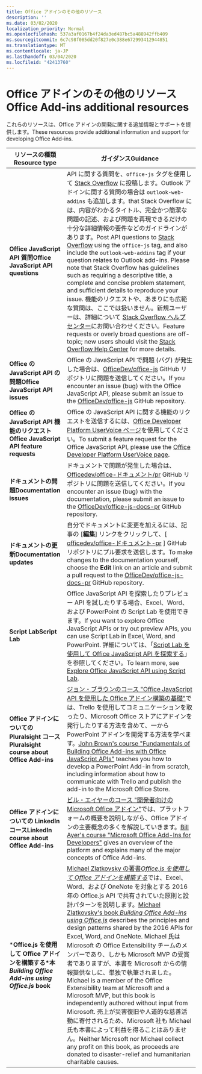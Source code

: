 ```yaml
---
title: Office アドインのその他のリソース
description: ''
ms.date: 03/02/2020
localization_priority: Normal
ms.openlocfilehash: 537a3af0167b4f24da3ed487bc5a488942ffb409
ms.sourcegitcommit: 6c7c98f085dd20f827e0c388e672993412944851
ms.translationtype: MT
ms.contentlocale: ja-JP
ms.lasthandoff: 03/04/2020
ms.locfileid: "42413760"
---
```

# <a name="office-add-ins-additional-resources"></a><span data-ttu-id="58c50-102">Office アドインのその他のリソース</span><span class="sxs-lookup"><span data-stu-id="58c50-102">Office Add-ins additional resources</span></span>

<span data-ttu-id="58c50-103">これらのリソースは、Office アドインの開発に関する追加情報とサポートを提供します。</span><span class="sxs-lookup"><span data-stu-id="58c50-103">These resources provide additional information and support for developing Office Add-ins.</span></span>

|<span data-ttu-id="58c50-104">**リソースの種類**</span><span class="sxs-lookup"><span data-stu-id="58c50-104">**Resource type**</span></span>|<span data-ttu-id="58c50-105">**ガイダンス**</span><span class="sxs-lookup"><span data-stu-id="58c50-105">**Guidance**</span></span>|
|-----------------|------------|
|<span data-ttu-id="58c50-106">**Office JavaScript API 質問**</span><span class="sxs-lookup"><span data-stu-id="58c50-106">**Office JavaScript API questions**</span></span> | <span data-ttu-id="58c50-107">API に関する質問を、`office-js` タグを使用して [Stack Overflow](https://stackoverflow.com/questions/tagged/office-js) に投稿します。Outlook アドインに関する質問の場合は `outlook-web-addins` も追加します。that Stack Overflow には、内容がわかるタイトル、完全かつ簡潔な問題の記述、および問題を再現できるだけの十分な詳細情報の要件などのガイドラインがあります。</span><span class="sxs-lookup"><span data-stu-id="58c50-107">Post API questions to [Stack Overflow](https://stackoverflow.com/questions/tagged/office-js) using the `office-js` tag, and also include the `outlook-web-addins` tag if your question relates to Outlook add-ins. Please note that Stack Overflow has guidelines such as requiring a descriptive title, a complete and concise problem statement, and sufficient details to reproduce your issue.</span></span> <span data-ttu-id="58c50-108">機能のリクエストや、あまりにも広範な質問は、ここでは扱いません。新規ユーザーは、詳細について [Stack Overflow ヘルプ センター](https://stackoverflow.com/help/how-to-ask)にお問い合わせください。</span><span class="sxs-lookup"><span data-stu-id="58c50-108">Feature requests or overly broad questions are off-topic; new users should visit the [Stack Overflow Help Center](https://stackoverflow.com/help/how-to-ask) for more details.</span></span>|
|<span data-ttu-id="58c50-109">**Office の JavaScript API の問題**</span><span class="sxs-lookup"><span data-stu-id="58c50-109">**Office JavaScript API issues**</span></span>| <span data-ttu-id="58c50-110">Office の JavaScript API で問題 (バグ) が発生した場合は、<a href="https://github.com/officedev/office-js/issues" target="_blank">OfficeDev/office-js</a> GitHub リポジトリに問題を送信してください。</span><span class="sxs-lookup"><span data-stu-id="58c50-110">If you encounter an issue (bug) with the Office JavaScript API, please submit an issue to the <a href="https://github.com/officedev/office-js/issues" target="_blank">OfficeDev/office-js</a> GitHub repository.</span></span>|
|<span data-ttu-id="58c50-111">**Office の JavaScript API 機能のリクエスト**</span><span class="sxs-lookup"><span data-stu-id="58c50-111">**Office JavaScript API feature requests**</span></span>| <span data-ttu-id="58c50-112">Office の JavaScript API に関する機能のリクエストを送信するには、<a href="https://officespdev.uservoice.com/" target="_blank">Office Developer Platform UserVoice ページ</a>を使用してください。</span><span class="sxs-lookup"><span data-stu-id="58c50-112">To submit a feature request for the Office JavaScript API, please use the <a href="https://officespdev.uservoice.com/" target="_blank">Office Developer Platform UserVoice page</a>.</span></span>|
|<span data-ttu-id="58c50-113">**ドキュメントの問題**</span><span class="sxs-lookup"><span data-stu-id="58c50-113">**Documentation issues**</span></span>| <span data-ttu-id="58c50-114">ドキュメントで問題が発生した場合は、 <a href="https://github.com/officedev/office-js-docs-pr/issues" target="_blank">Officedev/office-ドキュメント/pr</a> GitHub リポジトリに問題を送信してください。</span><span class="sxs-lookup"><span data-stu-id="58c50-114">If you encounter an issue (bug) with the documentation, please submit an issue to the <a href="https://github.com/officedev/office-js-docs-pr/issues" target="_blank">OfficeDev/office-js-docs-pr</a> GitHub repository.</span></span>|
|<span data-ttu-id="58c50-115">**ドキュメントの更新**</span><span class="sxs-lookup"><span data-stu-id="58c50-115">**Documentation updates**</span></span>| <span data-ttu-id="58c50-116">自分でドキュメントに変更を加えるには、記事の [**編集**] リンクをクリックして、[ <a href="https://github.com/officedev/office-js-docs-pr" target="_blank">officedev/office-ドキュメント-pr</a> ] GitHub リポジトリにプル要求を送信します。</span><span class="sxs-lookup"><span data-stu-id="58c50-116">To make changes to the documentation yourself, choose the **Edit** link on an article and submit a pull request to the <a href="https://github.com/officedev/office-js-docs-pr" target="_blank">OfficeDev/office-js-docs-pr</a> GitHub repository.</span></span>|
|<span data-ttu-id="58c50-117">**Script Lab**</span><span class="sxs-lookup"><span data-stu-id="58c50-117">**Script Lab**</span></span>| <span data-ttu-id="58c50-118">Office JavaScript API を探索したりプレビュー API を試したりする場合、Excel、Word、および PowerPoint の Script Lab を使用できます。</span><span class="sxs-lookup"><span data-stu-id="58c50-118">If you want to explore Office JavaScript APIs or try out preview APIs, you can use Script Lab in Excel, Word, and PowerPoint.</span></span> <span data-ttu-id="58c50-119">詳細については、「[Script Lab を使用して Office JavaScript API を探索する](../overview/explore-with-script-lab.md)」を参照してください。</span><span class="sxs-lookup"><span data-stu-id="58c50-119">To learn more, see [Explore Office JavaScript API using Script Lab](../overview/explore-with-script-lab.md).</span></span> |
|<span data-ttu-id="58c50-120">**Office アドインについての Pluralsight コース**</span><span class="sxs-lookup"><span data-stu-id="58c50-120">**Pluralsight course about Office Add-ins**</span></span>| <span data-ttu-id="58c50-121"><a href="https://www.pluralsight.com/courses/build-office-addins-js-api" target="_blank">ジョン・ブラウンのコース "Office JavaScript API を使用した Office アドイン構築の基礎"</a>では、Trello を使用してコミュニケーションを取ったり、Microsoft Office ストアにアドインを発行したりする方法を含めて、一から PowerPoint アドインを開発する方法を学べます。</span><span class="sxs-lookup"><span data-stu-id="58c50-121"><a href="https://www.pluralsight.com/courses/build-office-addins-js-api" target="_blank">John Brown's course "Fundamentals of Building Office Add-ins with Office JavaScript APIs"</a> teaches you how to develop a PowerPoint Add-in from scratch, including information about how to communicate with Trello and publish the add-in to the Microsoft Office Store.</span></span>|
|<span data-ttu-id="58c50-122">**Office アドインについての LinkedIn コース**</span><span class="sxs-lookup"><span data-stu-id="58c50-122">**LinkedIn course about Office Add-ins**</span></span>| <span data-ttu-id="58c50-123"><a href="https://www.linkedin.com/learning/microsoft-office-add-ins-for-developers/microsoft-office-add-ins?u=3322">ビル・エイヤーのコース "開発者向けの Microsoft Office アドイン"</a>では、プラットフォームの概要を説明しながら、Office アドインの主要概念の多くを解説していきます。</span><span class="sxs-lookup"><span data-stu-id="58c50-123"><a href="https://www.linkedin.com/learning/microsoft-office-add-ins-for-developers/microsoft-office-add-ins?u=3322">Bill Ayer's course "Microsoft Office Add-Ins for Developers"</a> gives an overview of the platform and explains many of the major concepts of Office Add-ins.</span></span>|
|<span data-ttu-id="58c50-124">\***Office.js を使用して Office アドインを構築する\*本**</span><span class="sxs-lookup"><span data-stu-id="58c50-124">***Building Office Add-ins using Office.js* book**</span></span>| <span data-ttu-id="58c50-125"><a href="https://leanpub.com/buildingofficeaddins">Michael Zlatkovsky の著書*Office.js を使用して Office アドインを構築する*</a>では、Excel、Word、および OneNote を対象とする 2016 年の Office.js API で共有されていた原則と設計パターンを説明します。</span><span class="sxs-lookup"><span data-stu-id="58c50-125"><a href="https://leanpub.com/buildingofficeaddins">Michael Zlatkovsky's book *Building Office Add-ins using Office.js*</a> describes the principles and design patterns shared by the 2016 APIs for Excel, Word, and OneNote.</span></span> <span data-ttu-id="58c50-126">Michael 氏は Microsoft の Office Extensibility チームのメンバーであり、しかも Microsoft MVP の受賞者でありますが、本書を Microsoft からの情報提供なしに、単独で執筆されました。</span><span class="sxs-lookup"><span data-stu-id="58c50-126">Michael is a member of the Office Extensibility team at Microsoft and a Microsoft MVP, but this book is independently authored without input from Microsoft.</span></span> <span data-ttu-id="58c50-127">売上が災害復旧や人道的な慈善活動に寄付されるため、Microsoft 社も Michael 氏も本書によって利益を得ることはありません。</span><span class="sxs-lookup"><span data-stu-id="58c50-127">Neither Microsoft nor Michael collect any profit on this book, as proceeds are donated to disaster-relief and humanitarian charitable causes.</span></span>|

